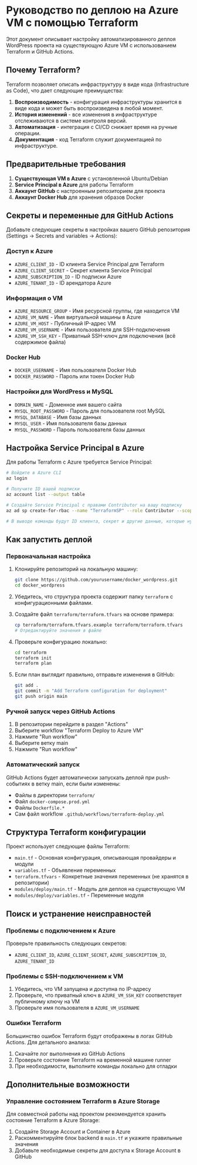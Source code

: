 # Руководство по деплою на Azure VM с помощью Terraform

Этот документ описывает настройку автоматизированного деплоя WordPress проекта на существующую Azure VM с использованием Terraform и GitHub Actions.

## Почему Terraform?

Terraform позволяет описать инфраструктуру в виде кода (Infrastructure as Code), что дает следующие преимущества:

1. **Воспроизводимость** - конфигурация инфраструктуры хранится в виде кода и может быть воспроизведена в любой момент.
2. **История изменений** - все изменения в инфраструктуре отслеживаются в системе контроля версий.
3. **Автоматизация** - интеграция с CI/CD снижает время на ручные операции.
4. **Документация** - код Terraform служит документацией по инфраструктуре.

## Предварительные требования

1. **Существующая VM в Azure** с установленной Ubuntu/Debian
2. **Service Principal в Azure** для работы Terraform
3. **Аккаунт GitHub** с настроенным репозиторием для проекта
4. **Аккаунт Docker Hub** для хранения образов Docker

## Секреты и переменные для GitHub Actions

Добавьте следующие секреты в настройках вашего GitHub репозитория (Settings → Secrets and variables → Actions):

### Доступ к Azure

- `AZURE_CLIENT_ID` - ID клиента Service Principal для Terraform
- `AZURE_CLIENT_SECRET` - Секрет клиента Service Principal
- `AZURE_SUBSCRIPTION_ID` - ID подписки Azure
- `AZURE_TENANT_ID` - ID арендатора Azure

### Информация о VM

- `AZURE_RESOURCE_GROUP` - Имя ресурсной группы, где находится VM
- `AZURE_VM_NAME` - Имя виртуальной машины в Azure
- `AZURE_VM_HOST` - Публичный IP-адрес VM
- `AZURE_VM_USERNAME` - Имя пользователя для SSH-подключения
- `AZURE_VM_SSH_KEY` - Приватный SSH-ключ для подключения (всё содержимое файла)

### Docker Hub

- `DOCKER_USERNAME` - Имя пользователя Docker Hub
- `DOCKER_PASSWORD` - Пароль или токен Docker Hub

### Настройки для WordPress и MySQL

- `DOMAIN_NAME` - Доменное имя вашего сайта
- `MYSQL_ROOT_PASSWORD` - Пароль для пользователя root MySQL
- `MYSQL_DATABASE` - Имя базы данных
- `MYSQL_USER` - Имя пользователя базы данных
- `MYSQL_PASSWORD` - Пароль пользователя базы данных

## Настройка Service Principal в Azure

Для работы Terraform с Azure требуется Service Principal:

```bash
# Войдите в Azure CLI
az login

# Получите ID вашей подписки
az account list --output table

# Создайте Service Principal с правами Contributor на вашу подписку
az ad sp create-for-rbac --name "TerraformSP" --role Contributor --scopes /subscriptions/YOUR_SUBSCRIPTION_ID

# В выводе команды будут ID клиента, секрет и другие данные, которые нужно сохранить в секретах GitHub
```

## Как запустить деплой

### Первоначальная настройка

1. Клонируйте репозиторий на локальную машину:
   ```bash
   git clone https://github.com/yourusername/docker_wordpress.git
   cd docker_wordpress
   ```

2. Убедитесь, что структура проекта содержит папку `terraform` с конфигурационными файлами.

3. Создайте файл `terraform/terraform.tfvars` на основе примера:
   ```bash
   cp terraform/terraform.tfvars.example terraform/terraform.tfvars
   # Отредактируйте значения в файле
   ```

4. Проверьте конфигурацию локально:
   ```bash
   cd terraform
   terraform init
   terraform plan
   ```

5. Если план выглядит правильно, отправьте изменения в GitHub:
   ```bash
   git add .
   git commit -m "Add Terraform configuration for deployment"
   git push origin main
   ```

### Ручной запуск через GitHub Actions

1. В репозитории перейдите в раздел "Actions"
2. Выберите workflow "Terraform Deploy to Azure VM"
3. Нажмите "Run workflow"
4. Выберите ветку main
5. Нажмите "Run workflow"

### Автоматический запуск

GitHub Actions будет автоматически запускать деплой при push-событиях в ветку main, если были изменены:
- Файлы в директории `terraform/`
- Файл `docker-compose.prod.yml`
- Файлы `Dockerfile.*`
- Сам файл workflow `.github/workflows/terraform-deploy.yml`

## Структура Terraform конфигурации

Проект использует следующие файлы Terraform:

- `main.tf` - Основная конфигурация, описывающая провайдеры и модули
- `variables.tf` - Объявление переменных
- `terraform.tfvars` - Конкретные значения переменных (не хранятся в репозитории)
- `modules/deploy/main.tf` - Модуль для деплоя на существующую VM
- `modules/deploy/variables.tf` - Переменные модуля

## Поиск и устранение неисправностей

### Проблемы с подключением к Azure

Проверьте правильность следующих секретов:
- `AZURE_CLIENT_ID`, `AZURE_CLIENT_SECRET`, `AZURE_SUBSCRIPTION_ID`, `AZURE_TENANT_ID`

### Проблемы с SSH-подключением к VM

1. Убедитесь, что VM запущена и доступна по IP-адресу
2. Проверьте, что приватный ключ в `AZURE_VM_SSH_KEY` соответствует публичному ключу на VM
3. Проверьте имя пользователя в `AZURE_VM_USERNAME`

### Ошибки Terraform

Большинство ошибок Terraform будут отображены в логах GitHub Actions. Для детального анализа:

1. Скачайте лог выполнения из GitHub Actions
2. Проверьте состояние Terraform на временной машине runner
3. При необходимости, выполните команды локально для отладки

## Дополнительные возможности

### Управление состоянием Terraform в Azure Storage

Для совместной работы над проектом рекомендуется хранить состояние Terraform в Azure Storage:

1. Создайте Storage Account и Container в Azure
2. Раскомментируйте блок backend в `main.tf` и укажите правильные значения
3. Добавьте необходимые секреты для доступа к Storage Account в GitHub 